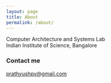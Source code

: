 ```yaml
---
layout: page
title: About
permalink: /about/
---
```


Computer Architecture and Systems Lab  
Indian Institute of Science, Bangalore

<!--
### More Information

A place to include any other types of information that you'd like to include about yourself.
-->

### Contact me

[prathyushpv@gmail.com](mailto:prathyushpv@gmail.com)
